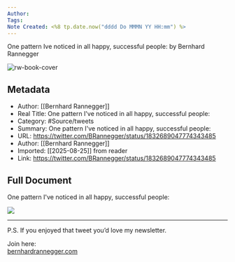 ```yaml
---
Author: 
Tags:
Note Created: <%8 tp.date.now("dddd Do MMMN YY HH:mm") %>
---
```

One pattern Ive noticed in all happy, successful people: by Bernhard Rannegger

![rw-book-cover](https://pbs.twimg.com/profile_images/1740920053795606528/yVQXIK8R_normal.jpg)

## Metadata
- Author: [[Bernhard Rannegger]]
- Real Title: One pattern I've noticed in all happy, successful people:
- Category: #Source/tweets
- Summary: One pattern I've noticed in all happy, successful people:
- URL: https://twitter.com/BRannegger/status/1832689047774343485
- Author: [[Bernhard Rannegger]]
- Imported: [[2025-08-25]] from reader
- Link: https://twitter.com/BRannegger/status/1832689047774343485

## Full Document
One pattern I've noticed in all happy, successful people:

![](https://pbs.twimg.com/media/GW8E-chXwAAEzWr.png)

---

P.S. If you enjoyed that tweet you’d love my newsletter. 

Join here:  
[bernhardrannegger.com](https://bernhardrannegger.com/)
